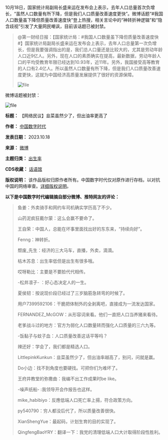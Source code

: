 10月18日，国家统计局副局长盛来运在发布会上表示，去年人口总量首次负增长，“虽然人口数量有所下降，但是我们人口质量改善速度更快”。微博话题“#我国人口数量虽下降但质量改善速度快”登上热搜，相关言论中的“神转折神逻辑”和“隐含歧视”引发了大量网民嘲讽，目前该话题已被封禁。



> 
> @第一财经日报：【国家统计局：#我国人口数量虽下降但质量改善速度快#】国家统计局副局长盛来运在发布会上表示，去年人口总量第一次负增长，但是我要强调指出的是，我们总人口量还是比较大的，尤其是劳动年龄人口近9亿人。另外，现在人口的素质确实在提高，最新数据，劳动年龄人口的平均受教育年限已经达到10.93年，近11年。另外，我国接受高等教育的人口有2.4亿人。所以虽然人口数量有所下降，但是我们人口质量改善速度更快，这就为中国经济高质量发展提供了很好的资源保障。 
> 
> 
> ![file](https://chinadigitaltimes.net/chinese/files/2023/10/image-1697716713600.png)
> 
> 
> 



微博话题被封禁：


![file](https://chinadigitaltimes.net/chinese/files/2023/10/image-1697716012383.png)




**标题：** 【网络民议】韭菜虽然少了，但出油率更高了  

**作者：** [中国数字时代](https://chinadigitaltimes.net/space/中国数字时代)  

**发表日期：** 2023.10.18  

**来源：** [微博](https://weibo.com/1926909715/NopetnVVw)  

**主题归类：** [出生率](https://chinadigitaltimes.net/space/出生率)  

**CDS收藏：** [话语馆](https://chinadigitaltimes.net/space/%E8%AF%9D%E8%AF%AD%E9%A6%86)  

**版权说明：** 该作品版权归原作者所有。中国数字时代仅对原作进行存档，以对抗中国的网络审查。[详细版权说明](https://chinadigitaltimes.net/chinese/copyright)。


**以下是中国数字时代编辑摘自部分微博、推特网友的评论：** 



> 
> 鱼姜：外卖骑手和网约车司机确实学历高了不少。
> 
> 
> 山药泥疯狂戴尔蒙：这么会赢不要命了。
> 
> 
> 王自荣：中国人，总能在坏事里面找出好的东东来，“持续向好”。
> 
> 
> Fenng：神转折。
> 
> 
> 颓废\_先生：经济的三大马车，直播，外卖，滴滴。
> 
> 
> 枯木苏息：出生率低但是出生有很多哦。
> 
> 
> 哎呀勒比：主要是不要脸代代相传。
> 
> 
> -松井凛子- ：好心态决定人的一生。
> 
> 
> 夏侯韧：按说现价段已经过了三岁脑筋急转弯的时候了。
> 
> 
> 用户7399592106：干脆把体制外的全剥离吧，直接成为一流发达国家。
> 
> 
> FERNANDEZ\_McGOW：从形容词来看。他们一直把人口当养猪来看待。
> 
> 
> 老爹战斗过的地方：官方为弱化人口数量转而强化人口质量的三六九等。
> 
> 
> -饭黏子与蚊子血：人口质量改善这话平等吗？
> 
> 
> 辣还好：学会了，我们都是精选人口。
> 
> 
> LittlepinkKunkun：韭菜虽然少了，但出油率越高了，别问，问就是赢。
> 
> 
> Do小边：找不到角度也要硬找。可把你们为难坏了。
> 
> 
> 王府井教堂的弥撒曲：我编不出工作成果时be like。
> 
> 
> -噪声纸船- :我领导开会作报告也这样。
> 
> 
> mike\_habibiyo：反應低端人口死亡率上揚，符合政策方向。
> 
> 
> py540790：穷人都没后代了，所以质量改善很快。
> 
> 
> XianShengYue：最起码，计划生育的目的实现了。
> 
> 
> QingfengBaoYRY：翻译一下：我党的清理低端人口大计取得阶段性胜利。
> 
> 
> 

